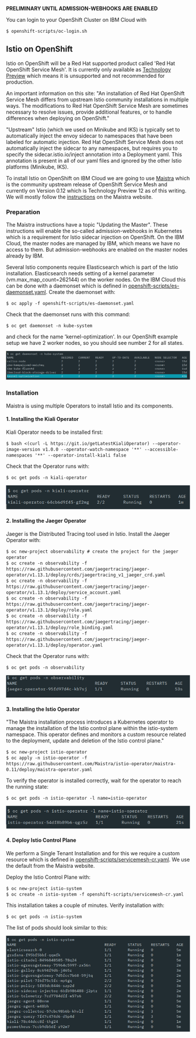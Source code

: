 __PRELIMINARY UNTIL ADMISSION-WEBHOOKS ARE ENABLED__

You can login to your OpenShift Cluster on IBM Cloud with 

```
$ openshift-scripts/oc-login.sh
```


## Istio on OpenShift

Istio on OpenShift will be a Red Hat supported product called 'Red Hat OpenShift Service Mesh'. It is currently only available as [Technology Preview](https://docs.openshift.com/container-platform/3.11/servicemesh-install/servicemesh-install.html#install_chapter_1) which means it is unsupported and not recommended for production. 

An important information on this site: "An installation of Red Hat OpenShift Service Mesh differs from upstream Istio community installations in multiple ways. The modifications to Red Hat OpenShift Service Mesh are sometimes necessary to resolve issues, provide additional features, or to handle differences when deploying on OpenShift."

"Upstream" Istio (which we used on Minikube and IKS) is typically set to automatically inject the envoy sidecar to namespaces that have been labeled for automatic injection. Red Hat OpenShift Service Mesh does not automatically inject the sidecar to any namespaces, but requires you to specify the sidecar.istio.io/inject annotation into a Deployment yaml. This annotation is present in all of our yaml files and ignored by the other Istio platforms (Minikube, IKS).

To install Istio on OpenShift on IBM Cloud we are going to use [Maistra](https://maistra.io) which is the community upstream release of OpenShift Service Mesh and currently on Version 0.12 which is Technology Preview 12 as of this writing. We will mostly follow the [instructions](https://maistra.io/docs/getting_started/install/) on the Maistra website.

### Preparation

The Maistra instructions have a topic "Updating the Master". These instructions will enable the so-called admission-webhooks in Kubernetes which is a requirement for Istio sidecar injection on OpenShift. On the IBM Cloud, the master nodes are managed by IBM, which means we have no access to them. But admission-webhooks are enabled on the master nodes already by IBM.

Several Istio components require Elasticsearch which is part of the Istio installation. Elasticsearch needs setting of a kernel parameter (vm.max_map_count=262144) on the worker nodes. On the IBM Cloud this can be done with a daemonset which is defined in [openshift-scripts/es-daemonset.yaml](../openshift-scripts/es-daemonset.yaml). Create the daemonset with:


```
$ oc apply -f openshift-scripts/es-daemonset.yaml
```

Check that the daemonset runs with this command:

```
$ oc get daemonset -n kube-system 
```

and check for the name 'kernel-optimization'. In our OpenShift example setup we have 2 worker nodes, so you should see number 2 for all states. 

![DaemonSet](../images/openshift-daemonset.png)

### Installation

Maistra is using multiple Operators to install Istio and its components.

#### 1. Installing the Kiali Operator

Kiali Operator needs to be installed first:

```
$ bash <(curl -L https://git.io/getLatestKialiOperator) --operator-image-version v1.0.0 --operator-watch-namespace '**' --accessible-namespaces '**' --operator-install-kiali false
```

Check that the Operator runs with:

```
$ oc get pods -n kiali-operator
```

![Kiali Operator](../images/openshift-kiali-op.png)


#### 2. Installing the Jaeger Operator

Jaeger is the Distributed Tracing tool used in Istio. Install the Jaeger Operator with:

```
$ oc new-project observability # create the project for the jaeger operator
$ oc create -n observability -f https://raw.githubusercontent.com/jaegertracing/jaeger-operator/v1.13.1/deploy/crds/jaegertracing_v1_jaeger_crd.yaml
$ oc create -n observability -f https://raw.githubusercontent.com/jaegertracing/jaeger-operator/v1.13.1/deploy/service_account.yaml
$ oc create -n observability -f https://raw.githubusercontent.com/jaegertracing/jaeger-operator/v1.13.1/deploy/role.yaml
$ oc create -n observability -f https://raw.githubusercontent.com/jaegertracing/jaeger-operator/v1.13.1/deploy/role_binding.yaml
$ oc create -n observability -f https://raw.githubusercontent.com/jaegertracing/jaeger-operator/v1.13.1/deploy/operator.yaml
```

Check that the Operator runs with:

```
$ oc get pods -n observability
```

![Jaeger Operator](../images/openshift-jaeger-op.png)


#### 3. Installing the Istio Operator

"The Maistra installation process introduces a Kubernetes operator to manage the installation of the Istio control plane within the istio-system namespace. This operator defines and monitors a custom resource related to the deployment, update and deletion of the Istio control plane."

```
$ oc new-project istio-operator
$ oc apply -n istio-operator -f https://raw.githubusercontent.com/Maistra/istio-operator/maistra-0.11/deploy/maistra-operator.yaml
```

To verify the operator is installed correctly, wait for the operator to reach the running state:

```
$ oc get pods -n istio-operator -l name=istio-operator
```

![Istio Operator](../images/openshift-istio-op.png)

#### 4. Deploy Istio Control Plane

We perform a Single Tenant Installation and for this we require a custom resource which is defined in [openshift-scripts/servicemesh-cr.yaml](../openshift-scripts/servicemesh-cr.yaml). We use the default from the Maistra website.

Deploy the Istio Control Plane with:
```
$ oc new-project istio-system
$ oc create -n istio-system -f openshift-scripts/servicemesh-cr.yaml
```

This installation takes a couple of minutes. Verify installation with:

```
$ oc get pods -n istio-system
```

The list of pods should look similar to this:

![Istio Control Plane](../images/openshift-istio.png)



